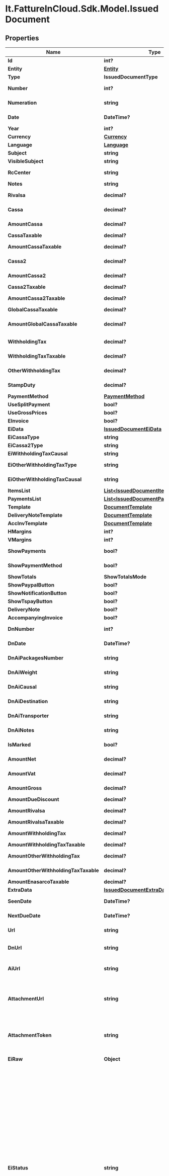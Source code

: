 # It.FattureInCloud.Sdk.Model.IssuedDocument

## Properties

Name | Type | Description | Notes
------------ | ------------- | ------------- | -------------
**Id** | **int?** | Unique identifier of the document. | [optional] 
**Entity** | [**Entity**](Entity.md) |  | [optional] 
**Type** | **IssuedDocumentType** |  | [optional] 
**Number** | **int?** | Number of the document [If not specified, next number is used] | [optional] 
**Numeration** | **string** | Numeration of the document [Not available if type&#x3D;delivery_note] | [optional] 
**Date** | **DateTime?** | Date of the document [If not specified, today date is used] | [optional] 
**Year** | **int?** | Invoice year. | [optional] 
**Currency** | [**Currency**](Currency.md) |  | [optional] 
**Language** | [**Language**](Language.md) |  | [optional] 
**Subject** | **string** | Issued document subject. | [optional] 
**VisibleSubject** | **string** | Issued document visible subject. | [optional] 
**RcCenter** | **string** | Revenue center [or cost center if type&#x3D;supplier_order]. | [optional] 
**Notes** | **string** | Issued document extra notes. | [optional] 
**Rivalsa** | **decimal?** | \&quot;Rivalsa INPS\&quot; percentual value | [optional] 
**Cassa** | **decimal?** | \&quot;Cassa previdenziale\&quot; percentual value | [optional] 
**AmountCassa** | **decimal?** | [Read Only] Cassa amount. | [optional] [readonly] 
**CassaTaxable** | **decimal?** | Cassa taxable percentage | [optional] 
**AmountCassaTaxable** | **decimal?** | [Can be set only if cassa_taxable is NULL] Cassa2 taxable amount | [optional] 
**Cassa2** | **decimal?** | \&quot;Cassa previdenziale 2\&quot; percentual value | [optional] 
**AmountCassa2** | **decimal?** | [Read Only] Cassa amount. | [optional] [readonly] 
**Cassa2Taxable** | **decimal?** | Cassa2 taxable percentage | [optional] 
**AmountCassa2Taxable** | **decimal?** | [Can be set only if cassa2_taxable is NULL] Cassa2 taxable amount | [optional] 
**GlobalCassaTaxable** | **decimal?** | Global cassa taxable percentage | [optional] 
**AmountGlobalCassaTaxable** | **decimal?** | [Can be set only if global_cassa_taxable is NULL] Global cassa taxable amount | [optional] 
**WithholdingTax** | **decimal?** | Withholding tax (ritenuta d&#39;acconto) percentual value | [optional] 
**WithholdingTaxTaxable** | **decimal?** | Withholding tax taxable (imponibile) percentual value | [optional] 
**OtherWithholdingTax** | **decimal?** | Other withholding tax (altra ritenuta) percentual value | [optional] 
**StampDuty** | **decimal?** | Stamp duty value [0 if not present] | [optional] 
**PaymentMethod** | [**PaymentMethod**](PaymentMethod.md) |  | [optional] 
**UseSplitPayment** | **bool?** | Use split payment | [optional] 
**UseGrossPrices** | **bool?** | Use gross prices | [optional] 
**EInvoice** | **bool?** | Indicates if this is an e-invoice. | [optional] 
**EiData** | [**IssuedDocumentEiData**](IssuedDocumentEiData.md) |  | [optional] 
**EiCassaType** | **string** | E-invoice cassa type | [optional] 
**EiCassa2Type** | **string** | E-invoice cassa2 type | [optional] 
**EiWithholdingTaxCausal** | **string** | E-invoice withholding tax causal | [optional] 
**EiOtherWithholdingTaxType** | **string** | E-invoice other withholding tax type | [optional] 
**EiOtherWithholdingTaxCausal** | **string** | E-invoice other withholding tax causal | [optional] 
**ItemsList** | [**List&lt;IssuedDocumentItemsListItem&gt;**](IssuedDocumentItemsListItem.md) |  | [optional] 
**PaymentsList** | [**List&lt;IssuedDocumentPaymentsListItem&gt;**](IssuedDocumentPaymentsListItem.md) |  | [optional] 
**Template** | [**DocumentTemplate**](DocumentTemplate.md) |  | [optional] 
**DeliveryNoteTemplate** | [**DocumentTemplate**](DocumentTemplate.md) |  | [optional] 
**AccInvTemplate** | [**DocumentTemplate**](DocumentTemplate.md) |  | [optional] 
**HMargins** | **int?** | Horizontal margins. | [optional] 
**VMargins** | **int?** | Vertical margins. | [optional] 
**ShowPayments** | **bool?** | Shows the expiration dates of the payments on the document. | [optional] 
**ShowPaymentMethod** | **bool?** | Show the payment method details on the document. | [optional] 
**ShowTotals** | **ShowTotalsMode** |  | [optional] 
**ShowPaypalButton** | **bool?** | Show paypal button | [optional] 
**ShowNotificationButton** | **bool?** | Show notification button | [optional] 
**ShowTspayButton** | **bool?** | Show ts pay button. | [optional] 
**DeliveryNote** | **bool?** |  | [optional] 
**AccompanyingInvoice** | **bool?** | Attach an accompanying invoice. | [optional] 
**DnNumber** | **int?** | Number (for the attached delivery note). | [optional] 
**DnDate** | **DateTime?** | Date (for the attached delivery note). | [optional] 
**DnAiPackagesNumber** | **string** | Number of packages (for the attached delivery note). | [optional] 
**DnAiWeight** | **string** | Weight (for the attached delivery note). | [optional] 
**DnAiCausal** | **string** | Causal (for the attached delivery note). | [optional] 
**DnAiDestination** | **string** | Destination (for the attached delivery note). | [optional] 
**DnAiTransporter** | **string** | Transporter (for the attached delivery note). | [optional] 
**DnAiNotes** | **string** | Notes (for the attached delivery note). | [optional] 
**IsMarked** | **bool?** | This is true if the document is marked. | [optional] 
**AmountNet** | **decimal?** | [Read Only] Total net amount (competenze). | [optional] [readonly] 
**AmountVat** | **decimal?** | [Read Only] Total vat amount (IVA). | [optional] [readonly] 
**AmountGross** | **decimal?** | [Read Only] Total gross amount (totale documento). | [optional] [readonly] 
**AmountDueDiscount** | **decimal?** | Amount due discount | [optional] 
**AmountRivalsa** | **decimal?** | [Read Only] Rivalsa amount. | [optional] [readonly] 
**AmountRivalsaTaxable** | **decimal?** | Taxable rivalsa amount | [optional] 
**AmountWithholdingTax** | **decimal?** | [Read Only] Withholding tax amount (ritenuta d&#39;acconto). | [optional] [readonly] 
**AmountWithholdingTaxTaxable** | **decimal?** | Taxable withholding tax amount | [optional] 
**AmountOtherWithholdingTax** | **decimal?** | [Read Only] Other withholding tax amount (altra ritenuta). | [optional] [readonly] 
**AmountOtherWithholdingTaxTaxable** | **decimal?** | Taxable other withholding tax amount | [optional] 
**AmountEnasarcoTaxable** | **decimal?** | Taxable enasarco amount | [optional] 
**ExtraData** | [**IssuedDocumentExtraData**](IssuedDocumentExtraData.md) |  | [optional] 
**SeenDate** | **DateTime?** | Date when the client/supplier has seen the document. | [optional] 
**NextDueDate** | **DateTime?** | Date of the next not paid payment. | [optional] 
**Url** | **string** | [Temporary] [Read Only]   Public url of the document PDF file. | [optional] 
**DnUrl** | **string** | [Temporary] [Read Only]   Public url of the attached delivery note PDF file. | [optional] 
**AiUrl** | **string** | [Temporary] [Read Only]   Public url of the accompanying invoice PDF file. | [optional] 
**AttachmentUrl** | **string** | [Temporary] [Read Only] Public url of the attached file. Authomatically set if a valid attachment token is passed via POST /issued_documents or PUT /issued_documents/{documentId}. | [optional] [readonly] 
**AttachmentToken** | **string** | [Write Only] Attachment token returned by POST /issued_documents/attachment. Used to attach the file already uploaded. | [optional] 
**EiRaw** | **Object** | Advanced raw attributes for e-invoices. | [optional] 
**EiStatus** | **string** | [Read only] Status of the e-invoice.   * &#x60;attempt&#x60; - We are trying to send the invoice, please wait up to 2 hours   * &#x60;missing&#x60; - The invoice is missing   * &#x60;not_sent&#x60; - The invoice has yet to be sent   * &#x60;sent&#x60; - The invoice was sent   * &#x60;pending&#x60; - The checks for the digital signature and sending are in progress   * &#x60;processing&#x60; - The SDI is delivering the invoice to the customer   * &#x60;error&#x60; - An error occurred while handling the invoice, please try to resend it or contact support   * &#x60;discarded&#x60; - The invoice has been rejected by the SDI, so it must be corrected and re-sent   * &#x60;not_delivered&#x60; - The SDI was unable to deliver the invoice   * &#x60;accepted&#x60; - The customer accepted the invoice   * &#x60;rejected&#x60; - The customer rejected the invoice, so it must be corrected   * &#x60;no_response&#x60; - A response has not yet been received whithin the deadline, contact the customer to ascertain the status of the invoice   * &#x60;manual_accepted&#x60; - The customer accepted the invoice   * &#x60;manual_rejected&#x60; - The customer rejected the invoice  | [optional] 
**CreatedAt** | **string** |  | [optional] 
**UpdatedAt** | **string** |  | [optional] 

[[Back to Model list]](../README.md#documentation-for-models) [[Back to API list]](../README.md#documentation-for-api-endpoints) [[Back to README]](../README.md)

